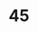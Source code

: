 ---
title: "45"
imageurl: "https://imgs1.thamizhnation.org/assets/45.webp"
dwnurl: "https://imgs1.thamizhnation.org/img/45.jpg"
tags: ['thalaivar']
---